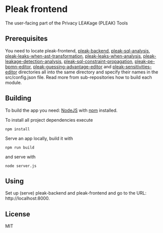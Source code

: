 # Pleak frontend

The user-facing part of the Privacy LEAKage (PLEAK) Tools

## Prerequisites

You need to locate pleak-frontend, [pleak-backend](https://github.com/pleak-tools/pleak-backend), [pleak-sql-analysis](https://github.com/pleak-tools/pleak-sql-analysis), [pleak-leaks-when-ast-transformation](https://github.com/pleak-tools/pleak-leaks-when-ast-transformation), [pleak-leaks-when-analysis](https://github.com/pleak-tools/pleak-leaks-when-analysis), [pleak-leakage-detection-analysis](https://github.com/pleak-tools/pleak-leakage-detection-analysis), [pleak-sql-constraint-propagation](https://github.com/pleak-tools/pleak-sql-constraint-propagation), [pleak-pe-bpmn-editor](https://github.com/pleak-tools/pleak-pe-bpmn-editor), [pleak-guessing-advantage-editor](https://github.com/pleak-tools/pleak-guessing-advantage-editor) and [pleak-sensitivities-editor](https://github.com/pleak-tools/pleak-sensitivities-editor) directories all into the same directory and specify their names in the src/config.json file.
Read more from sub-repositories how to build each module.

## Building

To build the app you need: [NodeJS](http://nodejs.org) with [npm](https://npmjs.org) installed.

To install all project dependencies execute

```
npm install
```

Serve an app locally, build it with

```
npm run build
```

and serve with

```
node server.js
```

## Using

Set up (serve) pleak-backend and pleak-frontend and go to the URL: http://localhost:8000.

## License

MIT
